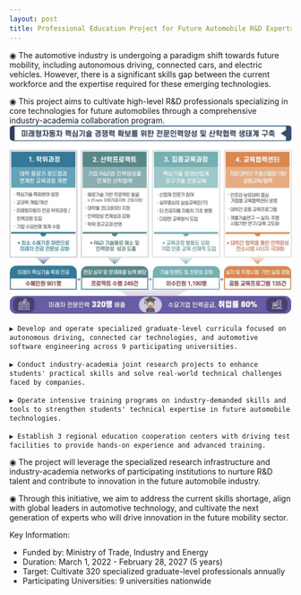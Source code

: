 ```yaml
---
layout: post
title: Professional Education Project for Future Automobile R&D Experts
---
```


◉ The automotive industry is undergoing a paradigm shift towards future mobility, including autonomous driving, connected cars, and electric vehicles. However, there is a significant skills gap between the current workforce and the expertise required for these emerging technologies.

◉ This project aims to cultivate high-level R&D professionals specializing in core technologies for future automobiles through a comprehensive industry-academia collaboration program.
![Overview_of_this_project](./Overview_Future_Automobile_R&D_Experts.png)

    ▶ Develop and operate specialized graduate-level curricula focused on autonomous driving, connected car technologies, and automotive software engineering across 9 participating universities.

    ▶ Conduct industry-academia joint research projects to enhance students' practical skills and solve real-world technical challenges faced by companies.

    ▶ Operate intensive training programs on industry-demanded skills and tools to strengthen students' technical expertise in future automobile technologies.

    ▶ Establish 3 regional education cooperation centers with driving test facilities to provide hands-on experience and advanced training.

◉ The project will leverage the specialized research infrastructure and industry-academia networks of participating institutions to nurture R&D talent and contribute to innovation in the future automobile industry.

◉ Through this initiative, we aim to address the current skills shortage, align with global leaders in automotive technology, and cultivate the next generation of experts who will drive innovation in the future mobility sector.

Key Information:
- Funded by: Ministry of Trade, Industry and Energy  
- Duration: March 1, 2022 - February 28, 2027 (5 years)
- Target: Cultivate 320 specialized graduate-level professionals annually
- Participating Universities: 9 universities nationwide